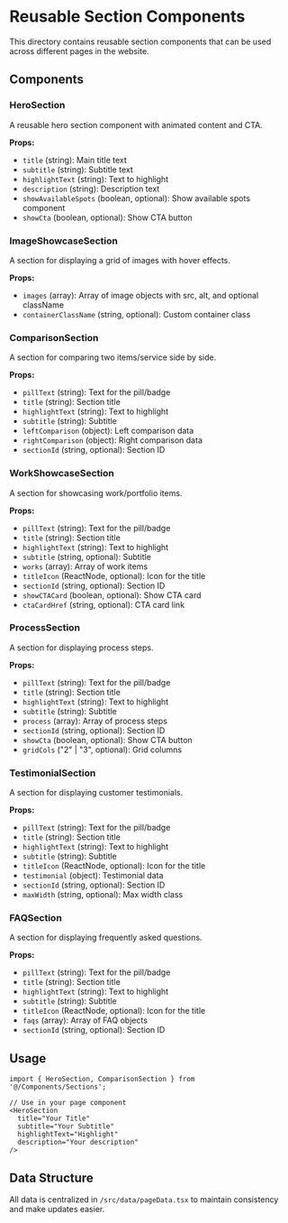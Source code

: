 # Reusable Section Components

This directory contains reusable section components that can be used across different pages in the website.

## Components

### HeroSection
A reusable hero section component with animated content and CTA.

**Props:**
- `title` (string): Main title text
- `subtitle` (string): Subtitle text
- `highlightText` (string): Text to highlight
- `description` (string): Description text
- `showAvailableSpots` (boolean, optional): Show available spots component
- `showCta` (boolean, optional): Show CTA button

### ImageShowcaseSection
A section for displaying a grid of images with hover effects.

**Props:**
- `images` (array): Array of image objects with src, alt, and optional className
- `containerClassName` (string, optional): Custom container class

### ComparisonSection
A section for comparing two items/service side by side.

**Props:**
- `pillText` (string): Text for the pill/badge
- `title` (string): Section title
- `highlightText` (string): Text to highlight
- `subtitle` (string): Subtitle
- `leftComparison` (object): Left comparison data
- `rightComparison` (object): Right comparison data
- `sectionId` (string, optional): Section ID

### WorkShowcaseSection
A section for showcasing work/portfolio items.

**Props:**
- `pillText` (string): Text for the pill/badge
- `title` (string): Section title
- `highlightText` (string): Text to highlight
- `subtitle` (string, optional): Subtitle
- `works` (array): Array of work items
- `titleIcon` (ReactNode, optional): Icon for the title
- `sectionId` (string, optional): Section ID
- `showCTACard` (boolean, optional): Show CTA card
- `ctaCardHref` (string, optional): CTA card link

### ProcessSection
A section for displaying process steps.

**Props:**
- `pillText` (string): Text for the pill/badge
- `title` (string): Section title
- `highlightText` (string): Text to highlight
- `subtitle` (string): Subtitle
- `process` (array): Array of process steps
- `sectionId` (string, optional): Section ID
- `showCta` (boolean, optional): Show CTA button
- `gridCols` ("2" | "3", optional): Grid columns

### TestimonialSection
A section for displaying customer testimonials.

**Props:**
- `pillText` (string): Text for the pill/badge
- `title` (string): Section title
- `highlightText` (string): Text to highlight
- `subtitle` (string): Subtitle
- `titleIcon` (ReactNode, optional): Icon for the title
- `testimonial` (object): Testimonial data
- `sectionId` (string, optional): Section ID
- `maxWidth` (string, optional): Max width class

### FAQSection
A section for displaying frequently asked questions.

**Props:**
- `pillText` (string): Text for the pill/badge
- `title` (string): Section title
- `highlightText` (string): Text to highlight
- `subtitle` (string): Subtitle
- `titleIcon` (ReactNode, optional): Icon for the title
- `faqs` (array): Array of FAQ objects
- `sectionId` (string, optional): Section ID

## Usage

```tsx
import { HeroSection, ComparisonSection } from '@/Components/Sections';

// Use in your page component
<HeroSection
  title="Your Title"
  subtitle="Your Subtitle"
  highlightText="Highlight"
  description="Your description"
/>
```

## Data Structure

All data is centralized in `/src/data/pageData.tsx` to maintain consistency and make updates easier.
